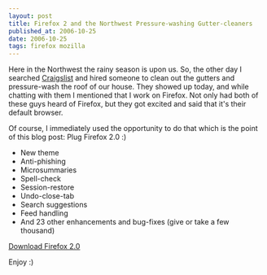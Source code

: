 ```yaml
---
layout: post
title: Firefox 2 and the Northwest Pressure-washing Gutter-cleaners
published_at: 2006-10-25
date: 2006-10-25
tags: firefox mozilla
---
```


Here in the Northwest the rainy season is upon us. So, the other day I searched [Craigslist](http://portland.craigslist.org/) and hired someone to clean out the gutters and pressure-wash the roof of our house. They showed up today, and while chatting with them I mentioned that I work on Firefox. Not only had both of these guys heard of Firefox, but they got excited and said that it's their default browser.

Of course, I immediately used the opportunity to do that which is the point of this blog post: Plug Firefox 2.0 :)

*   New theme
*   Anti-phishing
*   Microsummaries
*   Spell-check
*   Session-restore
*   Undo-close-tab
*   Search suggestions
*   Feed handling
*   And 23 other enhancements and bug-fixes (give or take a few thousand)

[Download Firefox 2.0](http://www.mozilla.com/firefox/)

Enjoy :)